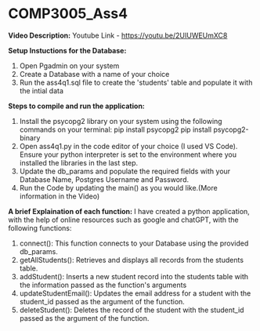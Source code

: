# COMP3005_Ass4

**Video Description:**
Youtube Link - https://youtu.be/2UIUWEUmXC8

**Setup Instuctions for the Database:**
1. Open Pgadmin on your system
2. Create a Database with a name of your choice
3. Run the ass4q1.sql file to create the 'students' table and populate it with the intial data

**Steps to compile and run the application:**
1. Install the psycopg2 library on your system using the following commands on your terminal:
    pip install psycopg2
    pip install psycopg2-binary
2. Open ass4q1.py in the code editor of your choice (I used VS Code). Ensure your python interpreter is set to the environment where you installed the libraries in       the last step.
3. Update the db_params and populate the required fields with your Database Name, Postgres Username and Password.
4. Run the Code by updating the main() as you would like.(More information in the Video)

**A brief Explaination of each function:**
I have created a python application, with the help of online resources such as google and chatGPT, with the following functions:
1. connect(): This function connects to your Database using the provided db_params.
2. getAllStudents(): Retrieves and displays all records from the students table.
3. addStudent(): Inserts a new student record into the students table with the information passed as the function's arguments
4. updateStudentEmail(): Updates the email address for a student with the student_id passed as the argument of the function.
5. deleteStudent(): Deletes the record of the student with the student_id passed as the argument of the function.

